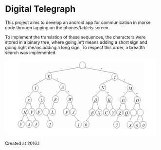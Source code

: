 # Digital Telegraph

This project aims to develop an android app for communication in morse code through tapping on the phones/tablets screen.

To implement the translation of these sequences, the characters were stored in a binary tree, where going left means adding a short sign and going right means adding a long sign. To respect this order, a breadth search was implemented.

<img src="img/img1.png" width="500" height="250">

Created at 2016.1

